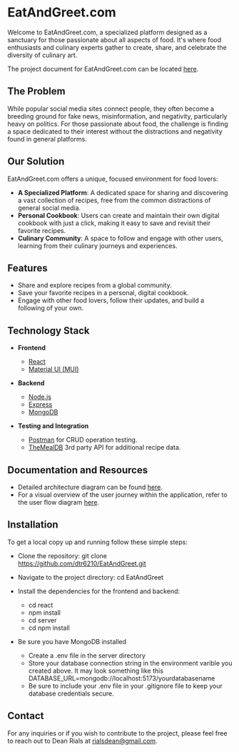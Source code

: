# EatAndGreet.com

Welcome to EatAndGreet.com, a specialized platform designed as a sanctuary for those passionate about all aspects of food. It's where food enthusiasts and culinary experts gather to create, share, and celebrate the diversity of culinary art.

The project document for EatAndGreet.com can be located [here](./images/ProjectDocument.pdf).

## The Problem

While popular social media sites connect people, they often become a breeding ground for fake news, misinformation, and negativity, particularly heavy on politics. For those passionate about food, the challenge is finding a space dedicated to their interest without the distractions and negativity found in general platforms.

## Our Solution

EatAndGreet.com offers a unique, focused environment for food lovers:

- **A Specialized Platform**: A dedicated space for sharing and discovering a vast collection of recipes, free from the common distractions of general social media.
- **Personal Cookbook**: Users can create and maintain their own digital cookbook with just a click, making it easy to save and revisit their favorite recipes.
- **Culinary Community**: A space to follow and engage with other users, learning from their culinary journeys and experiences.

## Features

- Share and explore recipes from a global community.
- Save your favorite recipes in a personal, digital cookbook.
- Engage with other food lovers, follow their updates, and build a following of your own.


## Technology Stack

- **Frontend**
  - [React](https://react.dev/)
  - [Material UI (MUI)](https://mui.com/material-ui/)

- **Backend**
  - [Node.js](https://nodejs.org/en)
  - [Express](https://expressjs.com/)
  - [MongoDB](https://www.mongodb.com/)

- **Testing and Integration**
  - [Postman](https://www.postman.com/) for CRUD operation testing.
  - [TheMealDB](https://www.themealdb.com/) 3rd party API for additional recipe data.

## Documentation and Resources

- Detailed architecture diagram can be found [here](./images/ArchitectureDiagram.png).
- For a visual overview of the user journey within the application, refer to the user flow diagram [here](./images/userflow.jpg).

## Installation

To get a local copy up and running follow these simple steps:


- Clone the repository: git clone https://github.com/dtr6210/EatAndGreet.git
  
- Navigate to the project directory: cd EatAndGreet

- Install the dependencies for the frontend and backend:
  - cd react
  - npm install
  - cd server
  - cd npm install
 
- Be sure you have MongoDB installed
  - Create a .env file in the server directory
  - Store your database connection string in the environment varible you created above.  It may look something like this DATABASE_URL=mongodb://localhost:5173/yourdatabasename
  - Be sure to include your .env file in your .gitignore file to keep your database credentials secure.
  




## Contact

For any inquiries or if you wish to contribute to the project, please feel free to reach out to Dean Rials at [rialsdean@gmail.com](mailto:rialsdean@gmail.com).





